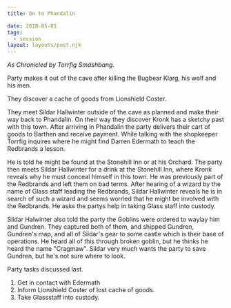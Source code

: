 ```yaml
---
title: On to Phandalin

date: 2018-05-01
tags:
  - session
layout: layouts/post.njk
---
```

_As Chronicled by Torrfig Smashbang._

Party makes it out of the cave after killing the Bugbear Klarg, his wolf and his men.

They discover a cache of goods from  Lionshield Coster. 

They meet Sildar Hallwinter outside of the cave as planned and make their way back to Phandalin. On their way they discover Kronk has a sketchy past with this town. After arriving in Phandalin the party delivers their cart of goods to Barthen and receive payment.  While talking with the shopkeeper Torrfig inquires where he might find Darren Edermath to teach the Redbrands a lesson. 

He is told he might be found at the Stonehill Inn or at his Orchard. The party then meets Sildar Hallwinter for a drink at the Stonehill Inn, where Kronk reveals why he must conceal himself in this town. He was previously part of the Redbrands and left them on bad terms. After hearing of a wizard by the name of Glass staff leading the Redbrands, Sildar Hallwinter reveals he is in search of such a wizard and seems worried that he might be involved with the Redbrands. He asks the partys help in taking Glass staff into custody. 

Sildar Halwinter also told the party the Goblins were ordered to waylay him and Gundren. They captured both of them, and shipped Gundren, Gundren's map, and all of Sildar's gear to some castle which is their base of operations. He heard all of this through broken goblin, but he thinks he heard the name "Cragmaw". Sildar very much wants the party to save Gundren, but he's not sure where to look.

Party tasks discussed last. 
1. Get in contact with Edermath
2. Inform Lionshield Coster of lost cache of goods.
3. Take Glassstaff into custody.
